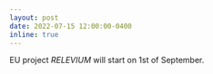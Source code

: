 ```yaml
---
layout: post
date: 2022-07-15 12:00:00-0400
inline: true
---
```


EU project *RELEVIUM* will start on 1st of September.
